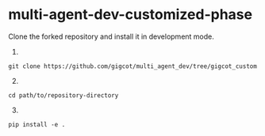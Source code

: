 # multi-agent-dev-customized-phase


Clone the forked repository and install it in development mode.

1.

```git clone https://github.com/gigcot/multi_agent_dev/tree/gigcot_custom```

2.

```cd path/to/repository-directory```

3.

```pip install -e .```
